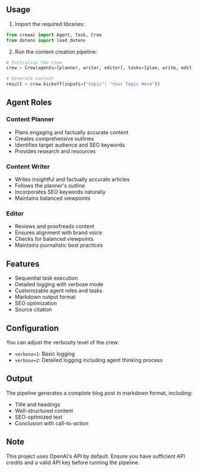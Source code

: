 ## Usage

1. Import the required libraries:

```python
from crewai import Agent, Task, Crew
from dotenv import load_dotenv
```

2. Run the content creation pipeline:

```python
# Initialize the crew
crew = Crew(agents=[planner, writer, editor], tasks=[plan, write, edit], verbose=2)

# Generate content
result = crew.kickoff(inputs={"topic": "Your Topic Here"})
```

## Agent Roles

### Content Planner

- Plans engaging and factually accurate content
- Creates comprehensive outlines
- Identifies target audience and SEO keywords
- Provides research and resources

### Content Writer

- Writes insightful and factually accurate articles
- Follows the planner's outline
- Incorporates SEO keywords naturally
- Maintains balanced viewpoints

### Editor

- Reviews and proofreads content
- Ensures alignment with brand voice
- Checks for balanced viewpoints
- Maintains journalistic best practices

## Features

- Sequential task execution
- Detailed logging with verbose mode
- Customizable agent roles and tasks
- Markdown output format
- SEO optimization
- Source citation

## Configuration

You can adjust the verbosity level of the crew:

- `verbose=1`: Basic logging
- `verbose=2`: Detailed logging including agent thinking process

## Output

The pipeline generates a complete blog post in markdown format, including:

- Title and headings
- Well-structured content
- SEO-optimized text
- Conclusion with call-to-action

## Note

This project uses OpenAI's API by default. Ensure you have sufficient API credits and a valid API key before running the pipeline.
